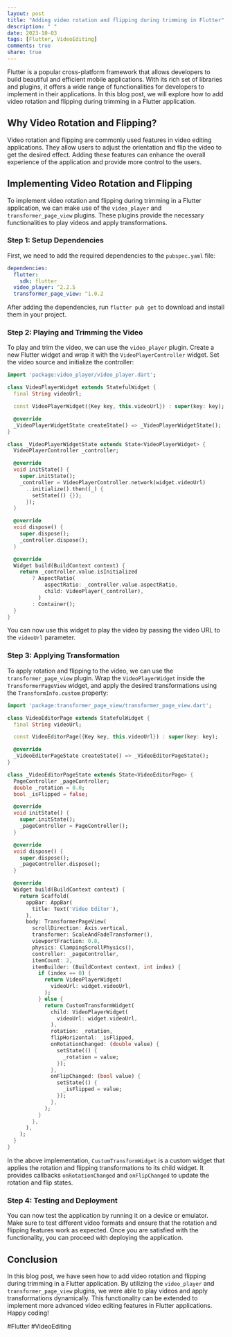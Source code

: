 ```yaml
---
layout: post
title: "Adding video rotation and flipping during trimming in Flutter"
description: " "
date: 2023-10-03
tags: [Flutter, VideoEditing]
comments: true
share: true
---
```


Flutter is a popular cross-platform framework that allows developers to build beautiful and efficient mobile applications. With its rich set of libraries and plugins, it offers a wide range of functionalities for developers to implement in their applications. In this blog post, we will explore how to add video rotation and flipping during trimming in a Flutter application.

## Why Video Rotation and Flipping?

Video rotation and flipping are commonly used features in video editing applications. They allow users to adjust the orientation and flip the video to get the desired effect. Adding these features can enhance the overall experience of the application and provide more control to the users.

## Implementing Video Rotation and Flipping

To implement video rotation and flipping during trimming in a Flutter application, we can make use of the `video_player` and `transformer_page_view` plugins. These plugins provide the necessary functionalities to play videos and apply transformations.

### Step 1: Setup Dependencies

First, we need to add the required dependencies to the `pubspec.yaml` file:

```yaml
dependencies:
  flutter:
    sdk: flutter
  video_player: ^2.2.5
  transformer_page_view: ^1.0.2
```

After adding the dependencies, run `flutter pub get` to download and install them in your project.

### Step 2: Playing and Trimming the Video

To play and trim the video, we can use the `video_player` plugin. Create a new Flutter widget and wrap it with the `VideoPlayerController` widget. Set the video source and initialize the controller:

```dart
import 'package:video_player/video_player.dart';

class VideoPlayerWidget extends StatefulWidget {
  final String videoUrl;

  const VideoPlayerWidget({Key key, this.videoUrl}) : super(key: key);

  @override
  _VideoPlayerWidgetState createState() => _VideoPlayerWidgetState();
}

class _VideoPlayerWidgetState extends State<VideoPlayerWidget> {
  VideoPlayerController _controller;

  @override
  void initState() {
    super.initState();
    _controller = VideoPlayerController.network(widget.videoUrl)
      ..initialize().then((_) {
        setState(() {});
      });
  }

  @override
  void dispose() {
    super.dispose();
    _controller.dispose();
  }

  @override
  Widget build(BuildContext context) {
    return _controller.value.isInitialized
        ? AspectRatio(
            aspectRatio: _controller.value.aspectRatio,
            child: VideoPlayer(_controller),
          )
        : Container();
  }
}
```

You can now use this widget to play the video by passing the video URL to the `videoUrl` parameter.

### Step 3: Applying Transformation

To apply rotation and flipping to the video, we can use the `transformer_page_view` plugin. Wrap the `VideoPlayerWidget` inside the `TransformerPageView` widget, and apply the desired transformations using the `TransformInfo.custom` property:

```dart
import 'package:transformer_page_view/transformer_page_view.dart';

class VideoEditorPage extends StatefulWidget {
  final String videoUrl;

  const VideoEditorPage({Key key, this.videoUrl}) : super(key: key);

  @override
  _VideoEditorPageState createState() => _VideoEditorPageState();
}

class _VideoEditorPageState extends State<VideoEditorPage> {
  PageController _pageController;
  double _rotation = 0.0;
  bool _isFlipped = false;

  @override
  void initState() {
    super.initState();
    _pageController = PageController();
  }

  @override
  void dispose() {
    super.dispose();
    _pageController.dispose();
  }

  @override
  Widget build(BuildContext context) {
    return Scaffold(
      appBar: AppBar(
        title: Text('Video Editor'),
      ),
      body: TransformerPageView(
        scrollDirection: Axis.vertical,
        transformer: ScaleAndFadeTransformer(),
        viewportFraction: 0.8,
        physics: ClampingScrollPhysics(),
        controller: _pageController,
        itemCount: 2,
        itemBuilder: (BuildContext context, int index) {
          if (index == 0) {
            return VideoPlayerWidget(
              videoUrl: widget.videoUrl,
            );
          } else {
            return CustomTransformWidget(
              child: VideoPlayerWidget(
                videoUrl: widget.videoUrl,
              ),
              rotation: _rotation,
              flipHorizontal: _isFlipped,
              onRotationChanged: (double value) {
                setState(() {
                  _rotation = value;
                });
              },
              onFlipChanged: (bool value) {
                setState(() {
                  _isFlipped = value;
                });
              },
            );
          }
        },
      ),
    );
  }
}
```

In the above implementation, `CustomTransformWidget` is a custom widget that applies the rotation and flipping transformations to its child widget. It provides callbacks `onRotationChanged` and `onFlipChanged` to update the rotation and flip states.

### Step 4: Testing and Deployment

You can now test the application by running it on a device or emulator. Make sure to test different video formats and ensure that the rotation and flipping features work as expected. Once you are satisfied with the functionality, you can proceed with deploying the application.

## Conclusion

In this blog post, we have seen how to add video rotation and flipping during trimming in a Flutter application. By utilizing the `video_player` and `transformer_page_view` plugins, we were able to play videos and apply transformations dynamically. This functionality can be extended to implement more advanced video editing features in Flutter applications. Happy coding!

\#Flutter \#VideoEditing